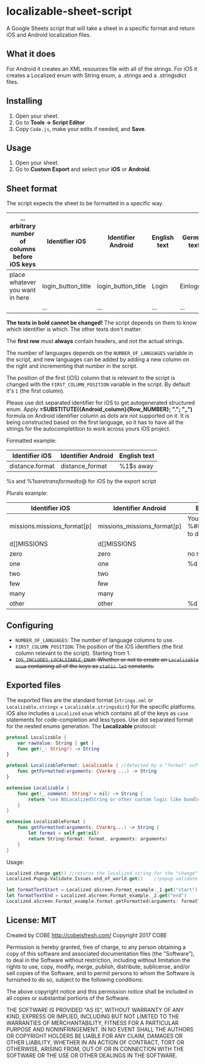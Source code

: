 # localizable-sheet-script
A Google Sheets script that will take a sheet in a specific format and return iOS and Android localization files.

## What it does

For Android it creates an XML resources file with all of the strings. For iOS it creates a Localized enum with String enum, a .strings and a .stringsdict files.

## Installing

1. Open your sheet.
2. Go to **Tools -> Script Editor**
3. Copy `Code.js`, make your edits if needed, and **Save**.

## Usage

1. Open your sheet.
2. Go to **Custom Export** and select your **iOS** or **Android**.

## Sheet format

The script expects the sheet to be formatted in a specific way.

| ... arbitrary number of columns before iOS keys | **Identifier iOS** | **Identifier Android** | English text | German text | ... |
|-------------------------------------------------|--------------------|------------------------|--------------|-------------|-----|
| place whatever you want in here                 | login_button_title | login_button_title     | Login        | Einloggen   |     |
|                                                 | ...                | ...                    | ...          | ...         |     |

**The texts in bold cannot be changed!** The script depends on them to know which identifier is which. The other texts don't matter.

The **first row** must **always** contain headers, and not the actual strings.

The number of languages depends on the `NUMBER_OF_LANGUAGES` variable in the script, and new languages can be added by adding a new column on the right and incrementing that number in the script.

The position of the first (iOS) column that is relevant to the script is changed with the `FIRST_COLUMN_POSITION` variable in the script. By default it's `1` (the first column).

Please use dot separated identifier for iOS to get autogenerated structured enum. Apply **=SUBSTITUTE({Android_column}{Row_NUMBER}; "."; "_")** formula on Android identifier column as dots are not supported on it. It is being constructed based on the first language, so it has to have all the strings for the autocompletition to work across yours iOS project.

Formatted example:

| **Identifier iOS** | **Identifier Android** | English text |
| --- | --- | --- |
| distance.format | distance_format| %1$s away |									

%s and %1$s are transformed to %@ and %1$@ for iOS by the export script

Plurals example:

| **Identifier iOS** | **Identifier Android** | English text |
| --- | --- | --- |
| missions.missions_format[p] | missions_missions_format[p] | You have %#@MISSIONS@ to do |
| d[]MISSIONS | d[]MISSIONS | 
| zero | zero | no missions
| one | one | %d mission
| two | two |	
| few | few |
| many | many |
| other | other | %d missions |

## Configuring

 - `NUMBER_OF_LANGUAGES`: The number of language columns to use.
 - `FIRST_COLUMN_POSITION`: The position of the iOS identifiers (the first column relevant to the script). Starting from 1.
 - ~~`IOS_INCLUDES_LOCALIZABLE_ENUM`: Whether or not to create an `Localizable` `enum` containing all of the keys as `static let` constants.~~
 
## Exported files

The exported files are the standard format (`strings.xml` or `Localizable.strings` + `Localizable.stringsdict`) for the specific platforms. iOS also includes a `Localized` `enum` which contains all of the keys as `case` statements for code-completion and less typos. Use dot separated format for the nested enums generation. The **Localizable** protocol:

```swift
protocol Localizable {
	var rawValue: String { get }
	func get(_: String?) -> String
}

protocol LocalizableFormat: Localizable { //detected by a "format" suffix in the identifier
	func getFormatted(arguments: CVarArg ...) -> String
}

extension Localizable {
	func get(_ comment: String? = nil) -> String {
		return "use NSLocalizedString or other custom logic like bundle?.localizedString(forKey: key, value: comment, table: nil) ?? key"
	}
}

extension LocalizableFormat {
	func getFormatted(arguments: CVarArg...) -> String {
		let format = self.get(nil)
		return String(format: format, arguments: arguments)
	}
}
```
Usage:
```swift
Localized.сhange.get() //returns the localized string for the "change" identifier
Localized.Popup.Validate.Issues.end_of_world.get()    //popup.validate.issues.end_of_world

let formatTextStart = Localized.aScreen.Format_example._1.get("start")
let formatTextEnd = Localized.aScreen.Format_example._2.get("end")
Localized.aScreen.Format_example.format.getFormatted(arguments: formatTextStart, formatTextEnd)
```

## License: MIT

Created by COBE http://cobeisfresh.com/
Copyright 2017 COBE

Permission is hereby granted, free of charge, to any person obtaining a copy of this software and associated documentation files (the "Software"), to deal in the Software without restriction, including without limitation the rights to use, copy, modify, merge, publish, distribute, sublicense, and/or sell copies of the Software, and to permit persons to whom the Software is furnished to do so, subject to the following conditions:

The above copyright notice and this permission notice shall be included in all copies or substantial portions of the Software.

THE SOFTWARE IS PROVIDED "AS IS", WITHOUT WARRANTY OF ANY KIND, EXPRESS OR IMPLIED, INCLUDING BUT NOT LIMITED TO THE WARRANTIES OF MERCHANTABILITY, FITNESS FOR A PARTICULAR PURPOSE AND NONINFRINGEMENT. IN NO EVENT SHALL THE AUTHORS OR COPYRIGHT HOLDERS BE LIABLE FOR ANY CLAIM, DAMAGES OR OTHER LIABILITY, WHETHER IN AN ACTION OF CONTRACT, TORT OR OTHERWISE, ARISING FROM, OUT OF OR IN CONNECTION WITH THE SOFTWARE OR THE USE OR OTHER DEALINGS IN THE SOFTWARE.
